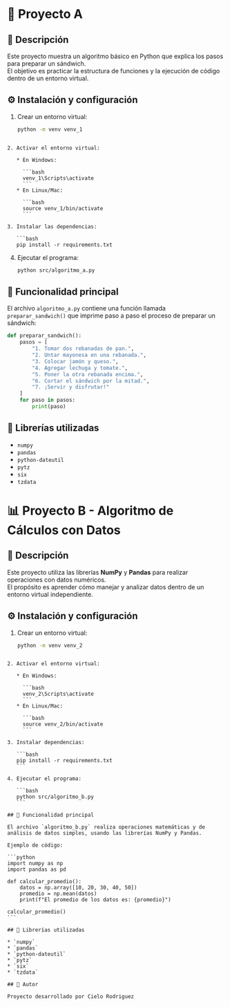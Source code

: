 # 🥪 Proyecto A 

## 📘 Descripción
Este proyecto muestra un algoritmo básico en Python que explica los pasos para preparar un sándwich.  
El objetivo es practicar la estructura de funciones y la ejecución de código dentro de un entorno virtual.


## ⚙️ Instalación y configuración

1. Crear un entorno virtual:
   ```bash
   python -m venv venv_1
```

2. Activar el entorno virtual:

   * En Windows:

     ```bash
     venv_1\Scripts\activate
     ```
   * En Linux/Mac:

     ```bash
     source venv_1/bin/activate
     ```

3. Instalar las dependencias:

   ```bash
   pip install -r requirements.txt
   ```

4. Ejecutar el programa:

   ```bash
   python src/algoritmo_a.py
   ```

## 🧠 Funcionalidad principal

El archivo `algoritmo_a.py` contiene una función llamada `preparar_sandwich()` que imprime paso a paso el proceso de preparar un sándwich:

``` python
def preparar_sandwich():
    pasos = [
        "1. Tomar dos rebanadas de pan.",
        "2. Untar mayonesa en una rebanada.",
        "3. Colocar jamón y queso.",
        "4. Agregar lechuga y tomate.",
        "5. Poner la otra rebanada encima.",
        "6. Cortar el sándwich por la mitad.",
        "7. ¡Servir y disfrutar!"
    ]
    for paso in pasos:
        print(paso)
```

## 🧩 Librerías utilizadas

* `numpy`
* `pandas`
* `python-dateutil`
* `pytz`
* `six`
* `tzdata`


# 📊 Proyecto B - Algoritmo de Cálculos con Datos

## 📘 Descripción
Este proyecto utiliza las librerías **NumPy** y **Pandas** para realizar operaciones con datos numéricos.  
El propósito es aprender cómo manejar y analizar datos dentro de un entorno virtual independiente.


## ⚙️ Instalación y configuración

1. Crear un entorno virtual:
   ```bash
   python -m venv venv_2
````

2. Activar el entorno virtual:

   * En Windows:

     ```bash
     venv_2\Scripts\activate
     ```
   * En Linux/Mac:

     ```bash
     source venv_2/bin/activate
     ```

3. Instalar dependencias:

   ```bash
   pip install -r requirements.txt
   ```

4. Ejecutar el programa:

   ```bash
   python src/algoritmo_b.py
   ```

## 🧠 Funcionalidad principal

El archivo `algoritmo_b.py` realiza operaciones matemáticas y de análisis de datos simples, usando las librerías NumPy y Pandas.

Ejemplo de código:

```python
import numpy as np
import pandas as pd

def calcular_promedio():
    datos = np.array([10, 20, 30, 40, 50])
    promedio = np.mean(datos)
    print(f"El promedio de los datos es: {promedio}")

calcular_promedio()
```

## 🧩 Librerías utilizadas

* `numpy`
* `pandas`
* `python-dateutil`
* `pytz`
* `six`
* `tzdata`

## 🧾 Autor

Proyecto desarrollado por Cielo Rodriguez 





